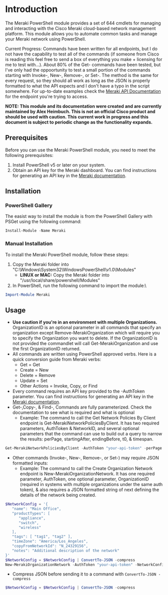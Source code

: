 # Introduction

The Meraki PowerShell module provides a set of 644 cmdlets for managing and interacting with the Cisco Meraki cloud-based network management platform. This module allows you to automate common tasks and manage your Meraki network using PowerShell.

Current Progress: Commands have been written for all endpoints, but I do not have the capability to test all of the commands (if someone from Cisco is reading this feel free to send a box of everything you make + licensing for me to test with...). About 80% of the Get- commands have been tested, but I've only had the oppoortunity to test a small portion of the commands starting with Invoke-, New-, Remove-, or Set-. The method is the same for every request, so they should all work as long as the JSON is properly formatted to what the API expects and I don't have a typo in the script somewhere. For up-to-date examples check the [Meraki API Documentation](https://developer.cisco.com/meraki/api-v1/introduction/) for the endpoint you're trying to access. 

**NOTE: This module and its documentation were created and are currently maintained by Alex Heimbuch. This is not an official Cisco product and should be used with caution. This current work in progress and this document is subject to periodic change as the functionality expands.**

## Prerequisites

Before you can use the Meraki PowerShell module, you need to meet the following prerequisites:

1.  Install PowerShell v5 or later on your system.
2.  Obtain an API key for the Meraki dashboard. You can find instructions for generating an API key in the [Meraki documentation](https://documentation.meraki.com/zGeneral_Administration/Other_Topics/The_Cisco_Meraki_Dashboard_API).

## Installation
### PowerShell Gallery
The easist way to install the module is from the PowerShell Gallery with PSGet using the following command:
```powershell
Install-Module -Name Meraki
```
### Manual Installation
To install the Meraki PowerShell module, follow these steps:
1.  Copy the Meraki folder into "C:\Windows\System32\WindowsPowerShell\v1.0\Modules"  
    *   **LINUX or MAC:** Copy the Meraki folder into "/usr/local/share/powershell/Modules"
2.  In PowerShell, run the following command to import the module:\
```powershell
Import-Module Meraki
```
## Usage
* **Use caution if you're in an environment with multiple Organizations.** OrganizationID is an optional parameter in all commands that specify an organization except Remove-MerakiOrganization which will require you to specify the Organization you want to delete. If the OrganizationID is not provided the commandlet will call Get-MerakiOrganization and use the first OrganizationID returned. 
* All commands are written using PowerShell approved verbs. Here is a quick conversion guide from Meraki verbs:
   * Get = Get
   * Create = New
   * Delete = Remove
   * Update = Set
   * Other Actions = Invoke, Copy, or Find
* Every command requires an API key provided to the -AuthToken parameter. You can find instructions for generating an API key in the [Meraki documentation](https://documentation.meraki.com/zGeneral_Administration/Other_Topics/The_Cisco_Meraki_Dashboard_API).
* Get-,Copy-, & Find-, Commands are fully parameterized. Check the documentation to see what is required and what is optional
   * Example: The command to call the Get Network Policies By Client endpoint is Get-MerakiNetworkPoliciesByClient. It has two required parameters, AuthToken & NetworkID, and several optional parameters that the command can use to build out a query to narrow the results:  perPage, startingAfter, endingBefore, t0, & timespan.
```powershell
Get-MerakiNetworkPoliciesByClient -AuthToken "your-api-token" -perPage 5 -timespan 200
```
* Other commands (Invoke-, New-, Remove-,  or Set-) may require JSON formatted inputs:
   * Example: The command to call the Create Organization Network endpoint is New-MerakiOrganizationNetwork. It has one required parameter, AuthToken, one optional parameter, OrganizationID (required in systems with multiple organizations under the same auth token), & also requires a JSON formatted string of next defining the details of the network being created.
```powershell
$NetworkConfig = '{
   "name": "Main Office",
   "productTypes": [
      "appliance",
      "switch",
      "wireless"
   ],
   "tags": [ "tag1", "tag2" ],
   "timeZone": "America/Los_Angeles",
   "copyFromNetworkId": "N_24329156",
   "notes": "Additional description of the network"
}'
$NetworkConfig = $NetworkConfig | ConvertTo-JSON -compress
New-MerakiOrganizationNetwork -AuthToken "your-api-token" -NetworkConfig $NetworkConfig
```
   * Compress JSON before sending it to a command with `ConvertTo-JSON -compress` 
```powershell
$NetworkConfig = $NetworkConfig | ConvertTo-JSON -compress
```
